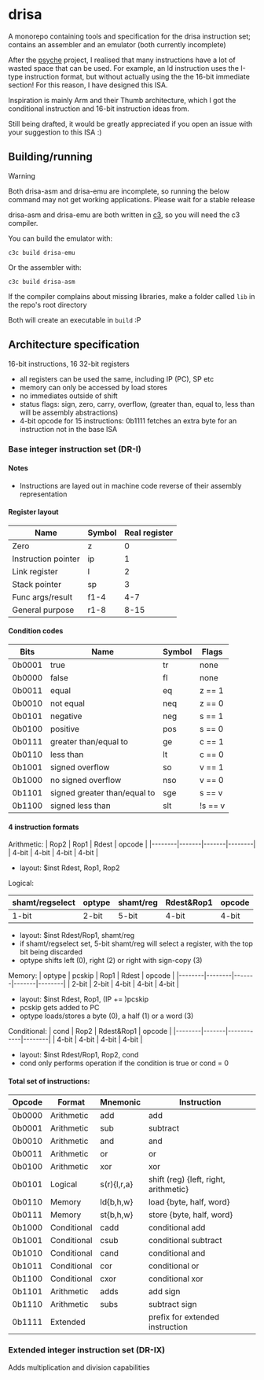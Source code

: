 # drisa

A monorepo containing tools and specification for the drisa instruction set; contains an assembler and an emulator (both currently incomplete)

After the [psyche](https://github.com/tmkcell/psyche) project, I realised that many instructions have a lot of wasted space that can be used. 
For example, an ld instruction uses the I-type instruction format, but without actually using the the 16-bit immediate section!
For this reason, I have designed this ISA. 

Inspiration is mainly Arm and their Thumb architecture, which I got the conditional instruction and 16-bit instruction ideas from.

Still being drafted, it would be greatly appreciated if you open an issue with your suggestion to this ISA :)

## Building/running

> [!WARNING] 
> Both drisa-asm and drisa-emu are incomplete, so running the below command may not get working applications. Please wait for a stable release

drisa-asm and drisa-emu are both written in [c3](https://c3-lang.org/), so you will need the c3 compiler.

You can build the emulator with:
```
c3c build drisa-emu 
```
Or the assembler with:
```
c3c build drisa-asm
```
If the compiler complains about missing libraries, make a folder called `lib` in the repo's root directory

Both will create an executable in `build` :P

## Architecture specification

16-bit instructions, 16 32-bit registers
- all registers can be used the same, including IP (PC), SP etc
- memory can only be accessed by load stores
- no immediates outside of shift
- status flags: sign, zero, carry, overflow, (greater than, equal to, less than will be assembly abstractions) 
- 4-bit opcode for 15 instructions: 0b1111 fetches an extra byte for an instruction not in the base ISA

### Base integer instruction set (DR-I)
#### Notes
- Instructions are layed out in machine code reverse of their assembly representation

#### Register layout
| Name                | Symbol | Real register |
|---------------------|--------|---------------|
| Zero                | z      | 0             |
| Instruction pointer | ip     | 1             |
| Link register       | l      | 2             |
| Stack pointer       | sp     | 3             |
| Func args/result    | f1-4   | 4-7           |
| General purpose     | r1-8   | 8-15          |

#### Condition codes
| Bits   | Name                         | Symbol | Flags   |
|--------|------------------------------|--------|---------|
| 0b0001 | true                         | tr     | none    |
| 0b0000 | false                        | fl     | none    |
| 0b0011 | equal                        | eq     | z == 1  |
| 0b0010 | not equal                    | neq    | z == 0  |
| 0b0101 | negative                     | neg    | s == 1  |
| 0b0100 | positive                     | pos    | s == 0  |
| 0b0111 | greater than/equal to        | ge     | c == 1  |
| 0b0110 | less than                    | lt     | c == 0  |
| 0b1001 | signed overflow              | so     | v == 1  |
| 0b1000 | no signed overflow           | nso    | v == 0  |
| 0b1101 | signed greater than/equal to | sge    | s == v  |
| 0b1100 | signed less than             | slt    | !s == v |

#### 4 instruction formats
Arithmetic:
| Rop2   | Rop1  | Rdest | opcode |
|--------|-------|-------|--------|
| 4-bit  | 4-bit | 4-bit | 4-bit  |

- layout: $inst Rdest, Rop1, Rop2

Logical:

| shamt/regselect | optype | shamt/reg | Rdest&Rop1 | opcode |
|-----------------|--------|-----------|------------|--------|
| 1-bit           | 2-bit  | 5-bit     | 4-bit      | 4-bit  |

- layout: $inst Rdest/Rop1, shamt/reg
- if shamt/regselect set, 5-bit shamt/reg will select a register, with the top bit being discarded
- optype shifts left (0), right (2) or right with sign-copy (3)

Memory:
| optype | pcskip | Rop1  | Rdest | opcode |
|--------|--------|-------|-------|--------|
| 2-bit  | 2-bit  | 4-bit | 4-bit | 4-bit  |

- layout: $inst Rdest, Rop1, (IP += )pcskip
- pcskip gets added to PC
- optype loads/stores a byte (0), a half (1) or a word (3)

Conditional:
| cond   | Rop2  | Rdest&Rop1 | opcode |
|--------|-------|------------|--------|
| 4-bit  | 4-bit | 4-bit      | 4-bit  |

- layout: $inst Rdest/Rop1, Rop2, cond
- cond only performs operation if the condition is true or cond = 0

#### Total set of instructions:
| Opcode | Format      | Mnemonic    | Instruction                           |
|--------|-------------|-------------|---------------------------------------|
| 0b0000 | Arithmetic  | add         | add                                   |
| 0b0001 | Arithmetic  | sub         | subtract                              |
| 0b0010 | Arithmetic  | and         | and                                   |
| 0b0011 | Arithmetic  | or          | or                                    |
| 0b0100 | Arithmetic  | xor         | xor                                   |
| 0b0101 | Logical     | s(r){l,r,a} | shift (reg) {left, right, arithmetic} |
| 0b0110 | Memory      | ld{b,h,w}   | load {byte, half, word}               |
| 0b0111 | Memory      | st{b,h,w}   | store {byte, half, word}              |
| 0b1000 | Conditional | cadd        | conditional add                       |
| 0b1001 | Conditional | csub        | conditional subtract                  |
| 0b1010 | Conditional | cand        | conditional and                       |
| 0b1011 | Conditional | cor         | conditional or                        |
| 0b1100 | Conditional | cxor        | conditional xor                       |
| 0b1101 | Arithmetic  | adds        | add sign                              |
| 0b1110 | Arithmetic  | subs        | subtract sign                         |
| 0b1111 | Extended    |             | prefix for extended instruction       |
### Extended integer instruction set (DR-IX)
Adds multiplication and division capabilities
